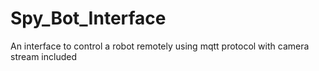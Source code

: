 # Spy_Bot_Interface
An interface to control a robot remotely using mqtt protocol with camera stream included
